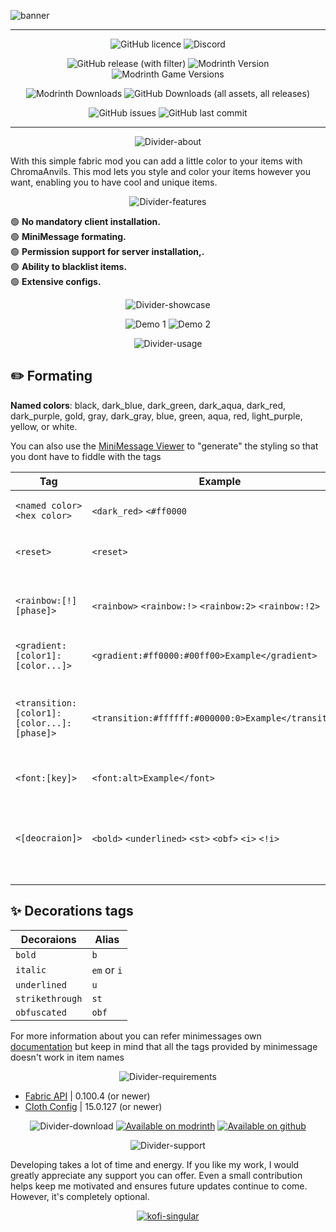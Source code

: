 ![banner](https://cdn.nat.gg/projects/chromaanvils/banner.png?v=1)

<hr/>

<div align="center">



![GitHub licence](https://img.shields.io/github/license/NATroutter/ChromaAnvils?style=for-the-badge&logo=github&foceupdate=1)
![Discord](https://img.shields.io/discord/256776363892015115?style=for-the-badge&label=Discord&logo=discord&foceupdate=1)  

![GitHub release (with filter)](https://img.shields.io/github/v/release/NATroutter/ChromaAnvils?style=for-the-badge&label=Latest%20Release&logo=github&foceupdate=4)
![Modrinth Version](https://img.shields.io/modrinth/v/chromaanvils?style=for-the-badge)
![Modrinth Game Versions](https://img.shields.io/modrinth/game-versions/chromaanvils?style=for-the-badge)


![Modrinth Downloads](https://img.shields.io/modrinth/dt/chromaanvils?style=for-the-badge&label=Modrinth%20Downloads)
![GitHub Downloads (all assets, all releases)](https://img.shields.io/github/downloads/NATroutter/ChromaAnvils/total?style=for-the-badge&label=Github%20Downloads)

![GitHub issues](https://img.shields.io/github/issues/NATroutter/ChromaAnvils?style=for-the-badge&logo=github&foceupdate=1)
![GitHub last commit](https://img.shields.io/github/last-commit/NATroutter/ChromaAnvils?style=for-the-badge&logo=github&foceupdate=1)

<hr/>

</div>

<div align="center" style="text-align: center;display:block; margin:auto;">

![Divider-about](https://cdn.nat.gg/projects/chromaanvils/divider/about.png)

</div>

With this simple fabric mod you can add a little color to your items with ChromaAnvils. This mod lets you style and color your items however you want, enabling you to have cool and unique items.

<div align="center" style="text-align: center;display:block; margin:auto;">

![Divider-features](https://cdn.nat.gg/projects/chromaanvils/divider/features.png)

</div>

🟢 **No mandatory client installation.**  
🟢 **MiniMessage formating.**  
🟢 **Permission support for server installation,.**  
🟢 **Ability to blacklist items.**  
🟢 **Extensive configs.**

<div align="center" style="text-align: center;display:block; margin:auto;">

![Divider-showcase](https://cdn.nat.gg/projects/chromaanvils/divider/showcase.png)

![Demo 1](https://cdn.nat.gg//projects/chromaanvils/demo.png?v=3)
![Demo 2](https://cdn.nat.gg//projects/chromaanvils/demo2.png?v=3)

</div>

<div align="center" style="text-align: center;display:block; margin:auto;">

![Divider-usage](https://cdn.nat.gg/projects/chromaanvils/divider/usage.png?v=1)

</div>

## ✏️ Formating

**Named colors**: black, dark_blue, dark_green, dark_aqua, dark_red, dark_purple, gold, gray, dark_gray, blue, green, aqua, red, light_purple, yellow, or white.

You can also use the [MiniMessage Viewer](https://webui.advntr.dev/) to "generate" the styling so that you dont have to fiddle with the tags


| Tag                                            | Example                                                                     | Description                                                                                                                                   |
|------------------------------------------------|-----------------------------------------------------------------------------|-----------------------------------------------------------------------------------------------------------------------------------------------|
| ```<named color>``` ```<hex color>```          | ```<dark_red>``` ```<#ff0000```                                             | Changes the color for next part of the text                                                                                                   |
| ```<reset>```                                  | ```<reset>```                                                               | Close all currently open tags, resetting color/decoration/etc.                                                                                |
| ```<rainbow:[!][phase]>```                     | ```<rainbow>``` ```<rainbow:!>``` ```<rainbow:2>``` ```<rainbow:!2>```      | ```!``` reverses the rainbow direction and ```phase``` shifts the rainbow starting point                                                      |
| ```<gradient:[color1]:[color...]>```           | ```<gradient:#ff0000:#00ff00>Example</gradient>```                          | Transitions between colors.                                                                                                                   |
| ```<transition:[color1]:[color...]:[phase]>``` | ```<transition:#ffffff:#000000:0>Example</transition>```                    | Transitions between colors. Similar to a gradient, but everything is the same color and the phase chooses that color                          |
| ```<font:[key]>```                             | ```<font:alt>Example</font>```                                              | Allows to change the font of the text                                                                                                         |
| ```<[deocraion]>```                            | ```<bold>``` ```<underlined>``` ```<st>``` ```<obf>``` ```<i>``` ```<!i>``` | Decorate the next part of the text. You can use ```!``` to reverse the decoration. Look at the decoration table below for all available tags. |

## ✨ Decorations tags
| Decoraions           | Alias                |
|----------------------|----------------------|
| ```bold```           | ```b```              |
| ```italic```         | ```em``` or ```i```  |
| ```underlined```     | ```u```              |
| ```strikethrough```  | ```st```             |
| ```obfuscated```     | ```obf```            |

For more information about you can refer minimessages own [documentation](https://docs.advntr.dev/minimessage/format.html) but keep in mind that all the tags provided by minimessage doesn't work in item names


<div align="center" style="text-align: center;display:block; margin:auto;">

![Divider-requirements](https://cdn.nat.gg/projects/chromaanvils/divider/requirements.png)

</div>

- [Fabric API](https://modrinth.com/mod/fabric-api) | 0.100.4 (or newer)
- [Cloth Config](https://modrinth.com/mod/cloth-config) | 15.0.127 (or newer)

<div align="center" style="text-align: center;display:block; margin:auto;">

![Divider-download](https://cdn.nat.gg/projects/chromaanvils/divider/download.png)
[![Available on modrinth](https://cdn.jsdelivr.net/npm/@intergrav/devins-badges@3/assets/cozy/available/modrinth_vector.svg)](https://modrinth.com/project/chromaanvils/versions)
[![Available on github](https://cdn.jsdelivr.net/npm/@intergrav/devins-badges@3/assets/cozy/available/github_vector.svg)](https://github.com/NATroutter/ChromaAnvils/releases)

</div>
<div align="center" style="text-align: center;display:block; margin:auto;">

![Divider-support](https://cdn.nat.gg/projects/chromaanvils/divider/support.png?v=1)

</div>

Developing takes a lot of time and energy. If you like my work, I would greatly appreciate any support you can offer. Even a small contribution helps keep me motivated and ensures future updates continue to come. However, it's completely optional.

<div align="center" style="text-align: center;display:block; margin:auto;">

[![kofi-singular](https://cdn.jsdelivr.net/npm/@intergrav/devins-badges@3/assets/cozy/donate/kofi-singular_vector.svg)](https://ko-fi.com/natroutter)

</div>


